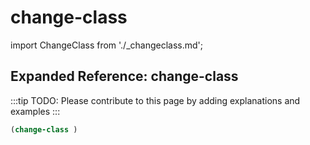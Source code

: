 # change-class

import ChangeClass from './_changeclass.md';

<ChangeClass />

## Expanded Reference: change-class

:::tip
TODO: Please contribute to this page by adding explanations and examples
:::

```lisp
(change-class )
```
